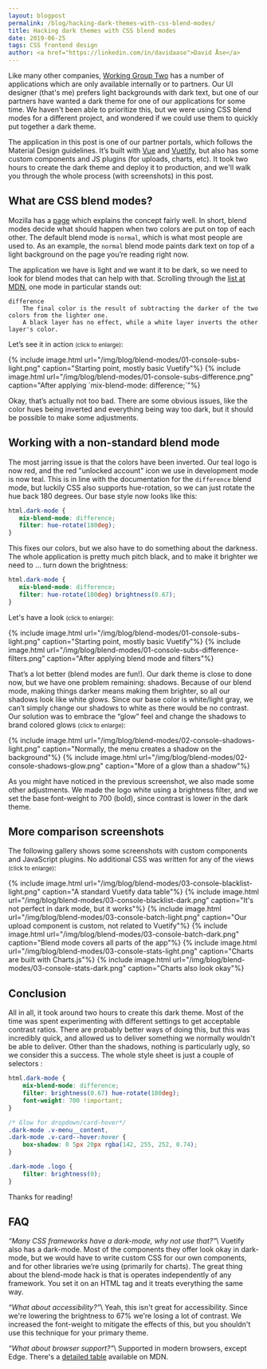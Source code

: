 ```yaml
---
layout: blogpost
permalink: /blog/hacking-dark-themes-with-css-blend-modes/
title: Hacking dark themes with CSS blend modes
date: 2019-06-25
tags: CSS frontend design
author: <a href="https://linkedin.com/in/davidaase">David Åse</a>
---
```


Like many other companies, [Working Group Two](/) has a number of applications which are
only available internally or to partners.
Our UI designer (that's me) prefers light backgrounds with dark text, but one of our
partners have wanted a dark theme for one of our applications for some time.
We haven't been able to prioritize this, but we were using CSS blend modes for a different project,
and wondered if we could use them to quickly put together a dark theme.

The application in this post is one of our partner portals, which follows the Material Design
guidelines. It’s built with [Vue](https://vuejs.org/) and [Vuetify](https://vuetifyjs.com/en/),
but also has some custom components and JS plugins (for uploads, charts, etc).
It took two hours to create the dark theme and deploy it to production, and we'll walk
you through the whole process (with screenshots) in this post.

## What are CSS blend modes?
Mozilla has a [page](https://developer.mozilla.org/en-US/docs/Web/CSS/blend-mode) which explains
the concept fairly well. In short, blend modes decide what should happen when two colors are
put on top of each other. The default blend mode is `normal`, which is what most people are used to.
As an example, the `normal` blend mode paints dark text on top of a light background on the
page you’re reading right now.

The application we have is light and we want it to be dark, so we need to look for blend modes that
can help with that. Scrolling through the [list at MDN](https://developer.mozilla.org/en-US/docs/Web/CSS/blend-mode),
one mode in particular stands out:

```
difference
    The final color is the result of subtracting the darker of the two colors from the lighter one.
    A black layer has no effect, while a white layer inverts the other layer's color.
```

Let’s see it in action <small>(click to enlarge)</small>:

<div class="uk-child-width-1-2 uk-child-width-1-2@s bordered-gallery" uk-grid uk-lightbox="animation: fade">
    {% include image.html url="/img/blog/blend-modes/01-console-subs-light.png" caption="Starting point, mostly basic Vuetify"%}
    {% include image.html url="/img/blog/blend-modes/01-console-subs-difference.png" caption="After applying `mix-blend-mode: difference;`"%}
</div>

Okay, that’s actually not too bad. There are some obvious issues, like the color hues being
inverted and everything being way too dark, but it should be possible to make some adjustments.

## Working with a non-standard blend mode
The most jarring issue is that the colors have been inverted.
Our teal logo is now red, and the red "unlocked account" icon we use in development mode is now teal.
This is in line with the documentation for the `difference` blend mode, but luckily CSS also supports hue-rotation,
so we can just rotate the hue back 180 degrees. Our base style now looks like this:

```css
html.dark-mode {
   mix-blend-mode: difference;
   filter: hue-rotate(180deg);
}
```

This fixes our colors, but we also have to do something about the darkness.
The whole application is pretty much pitch black, and to make it brighter we need to … turn down the brightness:

```css
html.dark-mode {
   mix-blend-mode: difference;
   filter: hue-rotate(180deg) brightness(0.67);
}
```

Let's have a look <small>(click to enlarge)</small>:

<div class="uk-child-width-1-2 uk-child-width-1-2@s bordered-gallery" uk-grid uk-lightbox="animation: fade">
    {% include image.html url="/img/blog/blend-modes/01-console-subs-light.png" caption="Starting point, mostly basic Vuetify"%}
    {% include image.html url="/img/blog/blend-modes/01-console-subs-difference-filters.png" caption="After applying blend mode and filters"%}
</div>

That’s a lot better (blend modes are fun!). Our dark theme is close to done now,
but we have one problem remaining: shadows. Because of our blend mode, making
things darker means making them brighter, so all our shadows look like white glows.
Since our base color is white/light gray, we can’t simply change our shadows to white as there would be no contrast.
Our solution was to embrace the “glow” feel and change the shadows to brand colored glows <small>(click to enlarge)</small>:

<div class="uk-child-width-1-2 uk-child-width-1-2@s bordered-gallery" uk-grid uk-lightbox="animation: fade">
    {% include image.html url="/img/blog/blend-modes/02-console-shadows-light.png" caption="Normally, the menu creates a shadow on the background"%}
    {% include image.html url="/img/blog/blend-modes/02-console-shadows-glow.png" caption="More of a glow than a shadow"%}
</div>

As you might have noticed in the previous screenshot, we also made some other adjustments.
We made the logo white using a brightness filter, and we set the base font-weight to 700 (bold),
since contrast is lower in the dark theme.

## More comparison screenshots
The following gallery shows some screenshots with custom components and JavaScript plugins.
No additional CSS was written for any of the views <small>(click to enlarge)</small>:

<div class="uk-child-width-1-3 uk-child-width-1-6@s bordered-gallery" uk-grid uk-lightbox="animation: fade">
    {% include image.html url="/img/blog/blend-modes/03-console-blacklist-light.png" caption="A standard Vuetify data table"%}
    {% include image.html url="/img/blog/blend-modes/03-console-blacklist-dark.png" caption="It's not perfect in dark mode, but it works"%}
    {% include image.html url="/img/blog/blend-modes/03-console-batch-light.png" caption="Our upload component is custom, not related to Vuetify"%}
    {% include image.html url="/img/blog/blend-modes/03-console-batch-dark.png" caption="Blend mode covers all parts of the app"%}
    {% include image.html url="/img/blog/blend-modes/03-console-stats-light.png" caption="Charts are built with Charts.js"%}
    {% include image.html url="/img/blog/blend-modes/03-console-stats-dark.png" caption="Charts also look okay"%}
</div>

## Conclusion
All in all, it took around two hours to create this dark theme. Most of the time was
spent experimenting with different settings to get acceptable contrast ratios.
There are probably better ways of doing this, but this was incredibly quick,
and allowed us to deliver something we normally wouldn't be able to deliver.
Other than the shadows, nothing is particularly ugly, so we consider this a success.
The whole style sheet is just a couple of selectors :


```css
html.dark-mode {
    mix-blend-mode: difference;
    filter: brightness(0.67) hue-rotate(180deg);
    font-weight: 700 !important;
}

/* Glow for dropdown/card-hover*/
.dark-mode .v-menu__content,
.dark-mode .v-card--hover:hover {
    box-shadow: 0 5px 20px rgba(142, 255, 252, 0.74);
}

.dark-mode .logo {
    filter: brightness(0);
}
```

Thanks for reading!

## FAQ

*“Many CSS frameworks have a dark-mode, why not use that?”*\\
Vuetify also has a dark-mode. Most of the components they offer look okay in dark-mode, but we would have
to write custom CSS for our own components, and for other libraries we’re using (primarily for charts).
The great thing about the blend-mode hack is that is operates independently of any framework.
You set it on an HTML tag and it treats everything the same way.

*“What about accessibility?”*\\
Yeah, this isn't great for accessibility. Since we're lowering the brightness to 67% we're losing a lot of contrast.
We increased the font-weight to mitigate the effects of this, but you shouldn't use this technique for your primary theme.

*“What about browser support?”*\\
Supported in modern browsers, except Edge.
There's a [detailed table](https://developer.mozilla.org/en-US/docs/Web/CSS/blend-mode#Browser_Compatibility) available on MDN.
